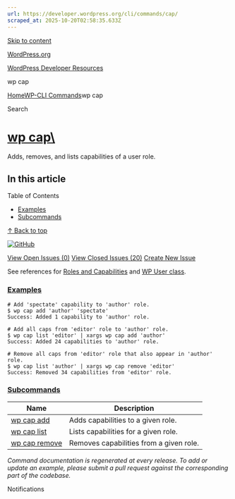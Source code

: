 ```yaml
---
url: https://developer.wordpress.org/cli/commands/cap/
scraped_at: 2025-10-20T02:58:35.633Z
---
```


[Skip to content](https://developer.wordpress.org/cli/commands/cap/#wp--skip-link--target)

[WordPress.org](https://wordpress.org/)

[WordPress Developer Resources](https://developer.wordpress.org/)

wp cap


[Home](https://developer.wordpress.org/)[WP-CLI Commands](https://developer.wordpress.org/cli/commands/)wp cap

Search

# [wp cap\  <command>](https://developer.wordpress.org/cli/commands/cap/)

Adds, removes, and lists capabilities of a user role.

## In this article

Table of Contents

- [Examples](https://developer.wordpress.org/cli/commands/cap/#examples)
- [Subcommands](https://developer.wordpress.org/cli/commands/cap/#subcommands)

[↑ Back to top](https://developer.wordpress.org/cli/commands/cap/#wp--skip-link--target)

[![GitHub](https://make.wordpress.org/cli/wp-content/plugins/wporg-cli/assets/images/github-mark.svg)](https://github.com/wp-cli/role-command)

[View Open Issues (0)](https://github.com/login?return_to=%2Fissues%3Fq%3Dlabel%3Acommand%3Acap+sort%3Aupdated-desc+org%3Awp-cli+is%3Aopen) [View Closed Issues (20)](https://github.com/login?return_to=%2Fissues%3Fq%3Dlabel%3Acommand%3Acap+sort%3Aupdated-desc+org%3Awp-cli+is%3Aclosed) [Create New Issue](https://github.com/wp-cli/role-command/issues/new)

See references for [Roles and Capabilities](https://codex.wordpress.org/Roles_and_Capabilities) and [WP User class](https://codex.wordpress.org/Class_Reference/WP_User).

### [Examples](https://developer.wordpress.org/cli/commands/cap/\#examples)

```
# Add 'spectate' capability to 'author' role.
$ wp cap add 'author' 'spectate'
Success: Added 1 capability to 'author' role.

# Add all caps from 'editor' role to 'author' role.
$ wp cap list 'editor' | xargs wp cap add 'author'
Success: Added 24 capabilities to 'author' role.

# Remove all caps from 'editor' role that also appear in 'author' role.
$ wp cap list 'author' | xargs wp cap remove 'editor'
Success: Removed 34 capabilities from 'editor' role.

```

### [Subcommands](https://developer.wordpress.org/cli/commands/cap/\#subcommands)

| Name | Description |
| --- | --- |
| [wp cap add](https://developer.wordpress.org/cli/commands/cap/add/) | Adds capabilities to a given role. |
| [wp cap list](https://developer.wordpress.org/cli/commands/cap/list/) | Lists capabilities for a given role. |
| [wp cap remove](https://developer.wordpress.org/cli/commands/cap/remove/) | Removes capabilities from a given role. |

_Command documentation is regenerated at every release. To add or update an example, please submit a pull request against the corresponding part of the codebase._

Notifications
